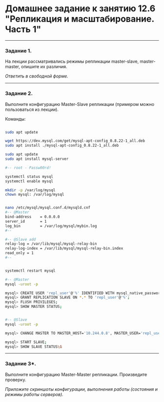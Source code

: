 # Домашнее задание к занятию 12.6 "Репликация и масштабирование. Часть 1"

---

### Задание 1.

На лекции рассматривались режимы репликации master-slave, master-master, опишите их различия.

*Ответить в свободной форме.*

---

### Задание 2.

Выполните конфигурацию Master-Slave репликации (примером можно пользоваться из лекции).

Команды:

```sh

sudo apt update

wget https://dev.mysql.com/get/mysql-apt-config_0.8.22-1_all.deb
sudo apt install ./mysql-apt-config_0.8.22-1_all.deb

sudo apt update
sudo apt install mysql-server

#-- root - Passw00rd!

systemctl status mysql
systemctl enable mysql

mkdir -p /var/log/mysql
chown mysql: /var/log/mysql


nano /etc/mysql/mysql.conf.d/mysqld.cnf
#-- @Master
bind-address    = 0.0.0.0
server_id       = 1
log_bin         = /var/log/mysql/mybin.log
#--

#-- @Slave add
relay-log = /var/lib/mysql/mysql-relay-bin
relay-log-index = /var/lib/mysql/mysql-relay-bin.index
read_only = 1
#--


systemctl restart mysql

#-- @Master
mysql -uroot -p

mysql> CREATE USER 'repl_user'@'%' IDENTIFIED WITH mysql_native_password BY 'passW00rd!';
mysql> GRANT REPLICATION SLAVE ON *.* TO 'repl_user'@'%';
mysql> FLUSH PRIVILEGES;
mysql> SHOW MASTER STATUS;


#-- @Slave
mysql -uroot -p

mysql> CHANGE MASTER TO MASTER_HOST='10.244.0.8', MASTER_USER='repl_user', MASTER_PASSWORD='passW00rd!', MASTER_LOG_FILE='mybin.000002', MASTER_LOG_POS=837;

mysql> START SLAVE;
mysql> SHOW SLAVE STATUS\G
```

---

### Задание 3*. 

Выполните конфигурацию Master-Master репликации. Произведите проверку.

*Приложите скриншоты конфигурации, выполнения работы (состояния и режимы работы серверов).*

